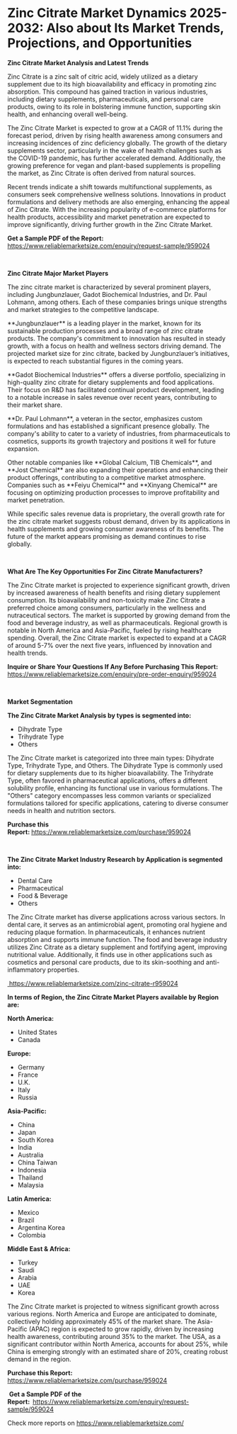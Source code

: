 <p><h1>Zinc Citrate Market Dynamics 2025-2032: Also about Its Market Trends, Projections, and Opportunities</h1></p><p><strong>Zinc Citrate Market Analysis and Latest Trends</strong></p>
<p><p>Zinc Citrate is a zinc salt of citric acid, widely utilized as a dietary supplement due to its high bioavailability and efficacy in promoting zinc absorption. This compound has gained traction in various industries, including dietary supplements, pharmaceuticals, and personal care products, owing to its role in bolstering immune function, supporting skin health, and enhancing overall well-being.</p><p>The Zinc Citrate Market is expected to grow at a CAGR of 11.1% during the forecast period, driven by rising health awareness among consumers and increasing incidences of zinc deficiency globally. The growth of the dietary supplements sector, particularly in the wake of health challenges such as the COVID-19 pandemic, has further accelerated demand. Additionally, the growing preference for vegan and plant-based supplements is propelling the market, as Zinc Citrate is often derived from natural sources.</p><p>Recent trends indicate a shift towards multifunctional supplements, as consumers seek comprehensive wellness solutions. Innovations in product formulations and delivery methods are also emerging, enhancing the appeal of Zinc Citrate. With the increasing popularity of e-commerce platforms for health products, accessibility and market penetration are expected to improve significantly, driving further growth in the Zinc Citrate Market.</p></p>
<p><strong>Get a Sample PDF of the Report:&nbsp;</strong> <a href="https://www.reliablemarketsize.com/enquiry/request-sample/959024?utm_campaign=1167&utm_medium=2&utm_source=Github&utm_content=ia&utm_term=30012025&utm_id=zinc-citrate">https://www.reliablemarketsize.com/enquiry/request-sample/959024</a></p>
<p>&nbsp;</p>
<p><strong>Zinc Citrate Major Market Players</strong></p>
<p><p>The zinc citrate market is characterized by several prominent players, including Jungbunzlauer, Gadot Biochemical Industries, and Dr. Paul Lohmann, among others. Each of these companies brings unique strengths and market strategies to the competitive landscape.</p><p>**Jungbunzlauer** is a leading player in the market, known for its sustainable production processes and a broad range of zinc citrate products. The company's commitment to innovation has resulted in steady growth, with a focus on health and wellness sectors driving demand. The projected market size for zinc citrate, backed by Jungbunzlauer’s initiatives, is expected to reach substantial figures in the coming years.</p><p>**Gadot Biochemical Industries** offers a diverse portfolio, specializing in high-quality zinc citrate for dietary supplements and food applications. Their focus on R&D has facilitated continual product development, leading to a notable increase in sales revenue over recent years, contributing to their market share.</p><p>**Dr. Paul Lohmann**, a veteran in the sector, emphasizes custom formulations and has established a significant presence globally. The company's ability to cater to a variety of industries, from pharmaceuticals to cosmetics, supports its growth trajectory and positions it well for future expansion.</p><p>Other notable companies like **Global Calcium, TIB Chemicals**, and **Jost Chemical** are also expanding their operations and enhancing their product offerings, contributing to a competitive market atmosphere. Companies such as **Feiyu Chemical** and **Xinyang Chemical** are focusing on optimizing production processes to improve profitability and market penetration.</p><p>While specific sales revenue data is proprietary, the overall growth rate for the zinc citrate market suggests robust demand, driven by its applications in health supplements and growing consumer awareness of its benefits. The future of the market appears promising as demand continues to rise globally.</p></p>
<p>&nbsp;</p>
<p><strong>What Are The Key Opportunities For Zinc Citrate Manufacturers?</strong></p>
<p><p>The Zinc Citrate market is projected to experience significant growth, driven by increased awareness of health benefits and rising dietary supplement consumption. Its bioavailability and non-toxicity make Zinc Citrate a preferred choice among consumers, particularly in the wellness and nutraceutical sectors. The market is supported by growing demand from the food and beverage industry, as well as pharmaceuticals. Regional growth is notable in North America and Asia-Pacific, fueled by rising healthcare spending. Overall, the Zinc Citrate market is expected to expand at a CAGR of around 5-7% over the next five years, influenced by innovation and health trends.</p></p>
<p><strong>Inquire or Share Your Questions If Any Before Purchasing This Report:</strong> <a href="https://www.reliablemarketsize.com/enquiry/pre-order-enquiry/959024?utm_campaign=1167&utm_medium=2&utm_source=Github&utm_content=ia&utm_term=30012025&utm_id=zinc-citrate">https://www.reliablemarketsize.com/enquiry/pre-order-enquiry/959024</a></p>
<p>&nbsp;</p>
<p><strong>Market Segmentation</strong></p>
<p><strong>The Zinc Citrate Market Analysis by types is segmented into:</strong></p>
<p><ul><li>Dihydrate Type</li><li>Trihydrate Type</li><li>Others</li></ul></p>
<p><p>The Zinc Citrate market is categorized into three main types: Dihydrate Type, Trihydrate Type, and Others. The Dihydrate Type is commonly used for dietary supplements due to its higher bioavailability. The Trihydrate Type, often favored in pharmaceutical applications, offers a different solubility profile, enhancing its functional use in various formulations. The "Others" category encompasses less common variants or specialized formulations tailored for specific applications, catering to diverse consumer needs in health and nutrition sectors.</p></p>
<p><strong>Purchase this Report:&nbsp;</strong><a href="https://www.reliablemarketsize.com/purchase/959024?utm_campaign=1167&utm_medium=2&utm_source=Github&utm_content=ia&utm_term=30012025&utm_id=zinc-citrate">https://www.reliablemarketsize.com/purchase/959024</a></p>
<p>&nbsp;</p>
<p><strong>The Zinc Citrate Market Industry Research by Application is segmented into:</strong></p>
<p><ul><li>Dental Care</li><li>Pharmaceutical</li><li>Food & Beverage</li><li>Others</li></ul></p>
<p><p>The Zinc Citrate market has diverse applications across various sectors. In dental care, it serves as an antimicrobial agent, promoting oral hygiene and reducing plaque formation. In pharmaceuticals, it enhances nutrient absorption and supports immune function. The food and beverage industry utilizes Zinc Citrate as a dietary supplement and fortifying agent, improving nutritional value. Additionally, it finds use in other applications such as cosmetics and personal care products, due to its skin-soothing and anti-inflammatory properties.</p></p>
<p><a href="https://www.reliablemarketsize.com/zinc-citrate-r959024?utm_campaign=1167&utm_medium=2&utm_source=Github&utm_content=ia&utm_term=30012025&utm_id=zinc-citrate">&nbsp;https://www.reliablemarketsize.com/zinc-citrate-r959024</a></p>
<p><strong>In terms of Region, the Zinc Citrate Market Players available by Region are:</strong></p>
<p>
    <p> <strong> North America: </strong>
        <ul>
            <li>United States</li>
            <li>Canada</li>
        </ul>
        </p> 
    <p> <strong> Europe: </strong>
        <ul>
            <li>Germany</li>
            <li>France</li>
            <li>U.K.</li>
            <li>Italy</li>
            <li>Russia</li>
        </ul>
        </p> 
    <p> <strong> Asia-Pacific: </strong>
        <ul>
            <li>China</li>
            <li>Japan</li>
            <li>South Korea</li>
            <li>India</li>
            <li>Australia</li>
            <li>China Taiwan</li>
            <li>Indonesia</li>
            <li>Thailand</li>
            <li>Malaysia</li>
        </ul>
        </p> 
    <p> <strong> Latin America: </strong>
        <ul>
            <li>Mexico</li>
            <li>Brazil</li>
            <li>Argentina Korea</li>
            <li>Colombia</li>
        </ul>
        </p> 
    <p> <strong> Middle East & Africa: </strong>
        <ul>
            <li>Turkey</li>
            <li>Saudi</li>
            <li>Arabia</li>
            <li>UAE</li>
            <li>Korea</li>
        </ul>
    </p>
    </p>
<p><p>The Zinc Citrate market is projected to witness significant growth across various regions. North America and Europe are anticipated to dominate, collectively holding approximately 45% of the market share. The Asia-Pacific (APAC) region is expected to grow rapidly, driven by increasing health awareness, contributing around 35% to the market. The USA, as a significant contributor within North America, accounts for about 25%, while China is emerging strongly with an estimated share of 20%, creating robust demand in the region.</p></p>
<p><strong>Purchase this Report: </strong><a href="https://www.reliablemarketsize.com/purchase/959024?utm_campaign=1167&utm_medium=2&utm_source=Github&utm_content=ia&utm_term=30012025&utm_id=zinc-citrate">https://www.reliablemarketsize.com/purchase/959024</a></p>
<p>&nbsp;<strong>Get a Sample PDF of the Report:&nbsp;&nbsp;</strong><a href="https://www.reliablemarketsize.com/enquiry/request-sample/959024?utm_campaign=1167&utm_medium=2&utm_source=Github&utm_content=ia&utm_term=30012025&utm_id=zinc-citrate">https://www.reliablemarketsize.com/enquiry/request-sample/959024</a></p>
<p><strong></strong></p>
<p>Check more reports on <a href="https://www.reliablemarketsize.com/?utm_campaign=1167&utm_medium=2&utm_source=Github&utm_content=ia&utm_term=30012025&utm_id=zinc-citrate">https://www.reliablemarketsize.com/</a></p>